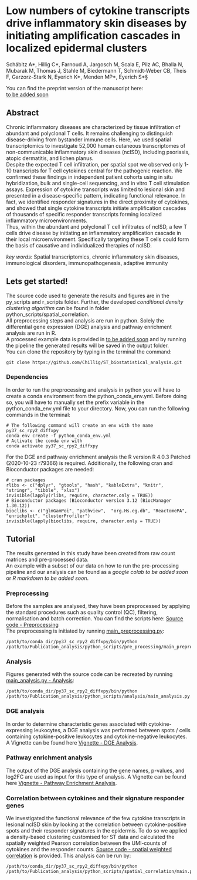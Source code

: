 # Low numbers of cytokine transcripts drive inflammatory skin diseases by initiating amplification cascades in localized epidermal clusters
Schäbitz A*, Hillig C*, Farnoud A, Jargosch M, Scala E, Pilz AC, Bhalla N, Mubarak M, Thomas J, Stahle M, 
Biedermann T, Schmidt-Weber CB, Theis F, Garzorz-Stark N, Eyerich K*, Menden MP*, Eyerich S*§ <br>

You can find the preprint version of the manuscript here: <br>
[to be added soon](https://..??)


## Abstract
Chronic inflammatory diseases are characterized by tissue infiltration of abundant and polyclonal T cells. 
It remains challenging to distinguish disease-driving from bystander immune cells. Here, we used spatial transcriptomics 
to investigate 52,000 human cutaneous transcriptomes of non-communicable inflammatory skin diseases (ncISD), including 
psoriasis, atopic dermatitis, and lichen planus. <br>
Despite the expected T cell infiltration, per spatial spot we observed only 1-10 transcripts for T cell cytokines 
central for the pathogenic reaction. We confirmed these findings in independent patient cohorts using in 
situ hybridization, bulk and single-cell sequencing, and in vitro T cell stimulation assays. 
Expression of cytokine transcripts was limited to lesional skin and presented in a disease-specific pattern, 
indicating functional relevance. In fact, we identified responder signatures in the direct proximity of cytokines, 
and showed that single cytokine transcripts initiate amplification cascades of thousands of specific responder 
transcripts forming localized inflammatory microenvironments. <br>
Thus, within the abundant and polyclonal T cell infiltrates of ncISD, a few T cells drive disease by initiating an 
inflammatory amplification cascade in their local microenvironment. Specifically targeting these T cells could form the 
basis of causative and individualized therapies of ncISD. <br>

*key words*: Spatial transcriptomics, chronic inflammatory skin diseases, immunological disorders, 
immunopathogenesis, adaptive immunity <br>


## Lets get started!
The source code used to generate the results and figures are in the py_scripts and r_scripts folder. 
Further, the developed *conditional density clustering algorithm* can be found in folder 
python_scripts/spatial_correlation. <br> 
All preprocessing steps and analysis are run in python. Solely the differential gene expression (DGE) analysis and 
pathway enrichment analysis are run in R. <br> 
A processed example data is provided in [to be added soon](https://..??) and by running the pipeline the generated 
results will be saved in the output folder. <br>
You can clone the repository by typing in the terminal the command: 
```{bash}
git clone https://github.com/Chillig/ST_biostatistical_analysis.git
```

### Dependencies
In order to run the preprocessing and analysis in python you will have to create a conda environment from the 
python_conda_env.yml. Before doing so, you will have to manually set the prefix variable in the python_conda_env.yml 
file to your directory. Now, you can run the following commands in the terminal:
```{bash}
# The following command will create an env with the name py37_sc_rpy2_diffxpy
conda env create -f python_conda_env.yml
# Activate the conda env with
conda activate py37_sc_rpy2_diffxpy
```
For the DGE and pathway enrichment analysis the R version R 4.0.3 Patched (2020-10-23 r79366) is required. 
Additionally, the following cran and Bioconductor packages are needed: <br> 
```{r}
# cran packages
rlibs <- c("dplyr", "gtools", "hash", "kableExtra", "knitr", "stringr", "tibble", "xlsx")
invisible(lapply(rlibs, require, character.only = TRUE))
# Bioconductor packages (Bioconductor version 3.12 (BiocManager 1.30.12))
bioclibs <- c("glmGamPoi", "pathview",  "org.Hs.eg.db", "ReactomePA",  "enrichplot", "clusterProfiler")
invisible(lapply(bioclibs, require, character.only = TRUE))
```


## Tutorial
The results generated in this study have been created from raw count matrices and pre-processed data. <br>
An example with a subset of our data on how to run the pre-processing pipeline and our analysis can be found as a 
*google colab to be added soon* or *R markdown to be added soon*.


### Preprocessing
Before the samples are analysed, they have been preprocessed by applying the standard procedures 
such as quality control (QC), filtering, normalisation and batch correction. 
You can find the scripts here: [Source code - Preprocessing](https://github.com/Chillig/ST_biostatistical_analysis/tree/main/python_scripts/pre_processing) <br>
The preprocessing is initiated by running [main_preprocessing.py](https://github.com/Chillig/ST_biostatistical_analysis/tree/main/python_scripts/pre_processing/main_preprocessing.py):
```{python}
/path/to/conda_dir/py37_sc_rpy2_diffxpy/bin/python /path/to/Publication_analysis/python_scripts/pre_processing/main_preprocessing.py
``` 


### Analysis
Figures generated with the source code can be recreated by running 
[main_analysis.py - Analysis](https://github.com/Chillig/ST_biostatistical_analysis/blob/main/python_scripts/analysis/main_analysis.py):
```{python}
/path/to/conda_dir/py37_sc_rpy2_diffxpy/bin/python /path/to/Publication_analysis/python_scripts/analysis/main_analysis.py
```


### DGE analysis
In order to determine characteristic genes associated with cytokine-expressing leukocytes, 
a DGE analysis was performed between spots / cells containing cytokine-positive leukocytes and 
cytokine-negative leukocytes. A Vignette can be found here 
[Vignette - DGE Analysis](https://github.com/Chillig/ST_biostatistical_analysis/blob/main/r_scripts/dge_analysis/Vignette__DGE_Analysis.Rmd).

### Pathway enrichment analysis
The output of the DGE analysis containing the gene names, p-values, and log2FC are used as input for 
this type of analysis. A Vignette can be found here 
[Vignette - Pathway Enrichment Analysis](https://github.com/Chillig/ST_biostatistical_analysis/blob/main/r_scripts/pathway_analysis/Vignette__Pathway_Enrichment_Analysis.Rmd).

### Correlation between cytokines and their signature responder genes
We investigated the functional relevance of the few cytokine transcripts in lesional ncISD skin by looking at the 
correlation between cytokine-positive spots and their responder signatures in the epidermis. 
To do so we applied a density-based clustering customised for ST data and calculated the spatially weighted Pearson 
correlation between the UMI-counts of cytokines and the responder counts. 
[Source code - spatial weighted correlation](https://github.com/Chillig/ST_biostatistical_analysis/tree/main/python_scripts/spatial_correlation) 
is provided.
This analysis can be run by:
```{python}
/path/to/conda_dir/py37_sc_rpy2_diffxpy/bin/python /path/to/Publication_analysis/python_scripts/spatial_correlation/main.py
```
